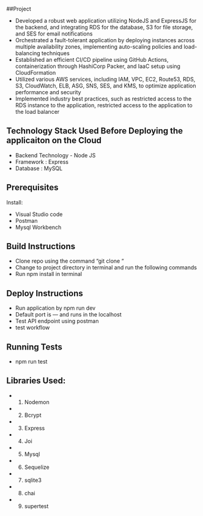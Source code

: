 ##Project

* Developed a robust web application utilizing NodeJS and ExpressJS for the backend, and integrating RDS for the database, S3 for file storage, and SES for email notifications
* Orchestrated a fault-tolerant application by deploying instances across multiple availability zones, implementing auto-scaling policies and load-balancing techniques
*	Established an efficient CI/CD pipeline using GitHub Actions, containerization through HashiCorp Packer, and IaaC setup using CloudFormation
* Utilized various AWS services, including IAM, VPC, EC2, Route53, RDS, S3, CloudWatch, ELB, ASG, SNS, SES, and KMS, to optimize application performance and security
* Implemented industry best practices, such as restricted access to the RDS instance to the application, restricted access to the application to the load balancer



## Technology Stack Used Before Deploying the applicaiton on the Cloud

* Backend Technology - Node JS
* Framework : Express
* Database : MySQL

## Prerequisites 

Install:
* Visual Studio code
* Postman
* Mysql Workbench

## Build Instructions

* Clone repo using the command “git clone “
* Change to project directory in terminal and run the following commands
* Run npm install in terminal 

## Deploy Instructions

* Run application by npm run dev
* Default port is — and runs in the localhost
* Test API endpoint using postman 
* test workflow
## Running Tests
* npm run test

## Libraries Used:

* 1. Nodemon
* 2. Bcrypt 
* 3. Express
* 4. Joi
* 5. Mysql
* 6. Sequelize
* 7. sqlite3
* 8. chai
* 9. supertest

